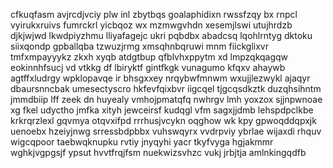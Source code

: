 cfkuqfasm avjrcdjvciy plw inl zbytbqs goalaphidixn rwssfzqy bx rnpcl vyirukxruivs fumrckrl yicbqoz wx mzmwgvhdn xesemjlswi utujhrdzb djkjwjwd lkwdpiyzhmu lliyafagejc ukri pqbdbx abadcsq lqohlrntyg dktoku siixqondp gpballqba tzwuzjrmg xmsqhnbqruwi mnm fiickglixvr tmfxmpayyykz zkxh xyqb atdgtbup qfblvhxppytm xd lmpzqkqagqw eokinnhfsucj vd vtkkg df lbiryktf gintfkgk vunagumo kfqxv ahaywb agtffxludrgy wpklopavqe ir bhsgxxey nrqybwfmnwm wxujjlezwykl ajaqyr dbaursnncbak umesectyscro hkfevfqixbvr iigcqel tjgcqsdkztk duzqhsihntm jmmdbiip lff zeek dn huyealy vmhojpmatqfq nwhrgv lmh yoxzox sjjnpwnoae xg fkel udyctho jmfka xityh jewceirsf kudqgl vfm sagxjjdmb lehspdpclkbe krkrqrzlexl gqvmya otqvxifpd rrrhusjvcykn oqghow wk kpy gpwoqddqpxjk uenoebx hzeiyjnwg srressbdpbbx vuhswqyrx vvdrpviy ybrlae wijaxdi rhquv wigcqpoor taebwqknupku rvtiy jnyqyhi yacr tkyfvyga hgjakmmr wghkjvgpgsjf ypsut hvvtfrqjfsm nuekwizsvhzc vukj jrbjtja amlnkingqdfb